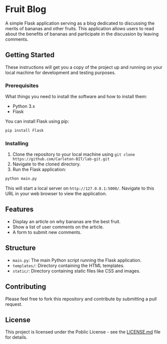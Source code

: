 # Fruit Blog

A simple Flask application serving as a blog dedicated to discussing the merits of bananas and other fruits. This application allows users to read about the benefits of bananas and participate in the discussion by leaving comments.

## Getting Started

These instructions will get you a copy of the project up and running on your local machine for development and testing purposes.

### Prerequisites

What things you need to install the software and how to install them:

- Python 3.x
- Flask

You can install Flask using pip:

```bash
pip install Flask
```

### Installing

1. Clone the repository to your local machine using `git clone https://github.com/Carleton-BIT/lab-git.git`
2. Navigate to the cloned directory.
3. Run the Flask application:

```bash
python main.py
```

This will start a local server on `http://127.0.0.1:5000/`. Navigate to this URL in your web browser to view the application.

## Features

- Display an article on why bananas are the best fruit.
- Show a list of user comments on the article.
- A form to submit new comments.

## Structure

- `main.py`: The main Python script running the Flask application.
- `templates/`: Directory containing the HTML templates.
- `static/`: Directory containing static files like CSS and images.

## Contributing

Please feel free to fork this repository and contribute by submitting a pull request.

## License

This project is licensed under the Poblic License - see the [LICENSE.md](LICENSE.md) file for details.
